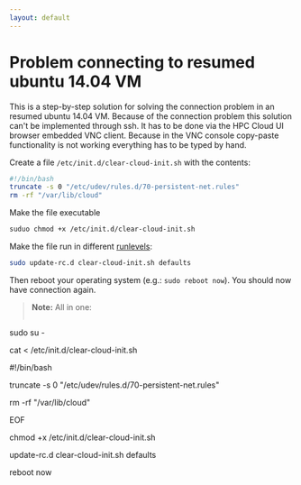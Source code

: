 ```yaml
---
layout: default
---
```


# Problem connecting to resumed ubuntu 14.04 VM

This is a step-by-step solution for solving the connection problem in an resumed ubuntu 14.04 VM. Because of the connection problem this solution can't be implemented through ssh. It has to be done via the HPC Cloud UI browser embedded VNC client. Because in the VNC console copy-paste functionality is not working everything has to be typed by hand.


Create a file `/etc/init.d/clear-cloud-init.sh` with the contents:

```bash
#!/bin/bash
truncate -s 0 "/etc/udev/rules.d/70-persistent-net.rules"
rm -rf "/var/lib/cloud"
```

Make the file executable

```bash
suduo chmod +x /etc/init.d/clear-cloud-init.sh
```
Make the file run in different [runlevels](https://en.wikipedia.org/wiki/Runlevels):

```bash
sudo update-rc.d clear-cloud-init.sh defaults
```

Then reboot your operating system (e.g.: `sudo reboot now`). You should now have connection again.

> **Note:**
> All in one:
>```bash
sudo su -
>
cat <<EOF > /etc/init.d/clear-cloud-init.sh
>
#!/bin/bash
>
truncate -s 0 "/etc/udev/rules.d/70-persistent-net.rules"
>
rm -rf "/var/lib/cloud"
>
EOF
>
chmod +x /etc/init.d/clear-cloud-init.sh
>
update-rc.d clear-cloud-init.sh defaults
>
reboot now
```
